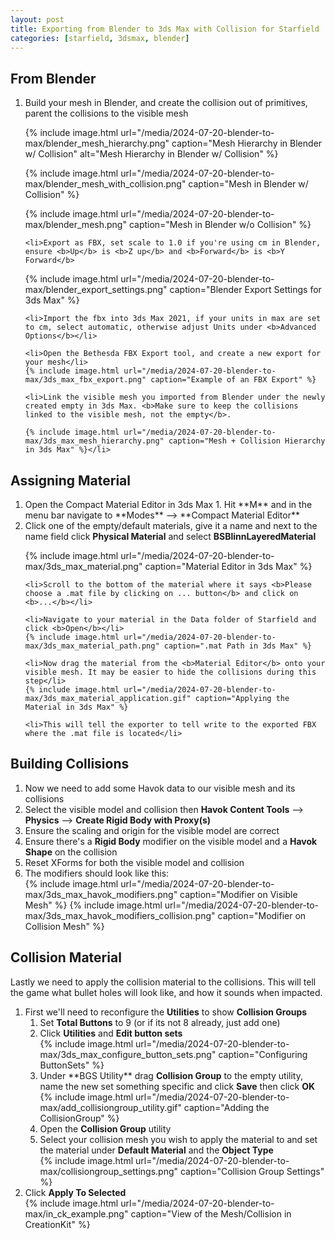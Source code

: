 ```yaml
---
layout: post
title: Exporting from Blender to 3ds Max with Collision for Starfield
categories: [starfield, 3dsmax, blender]
---
```


## From Blender
<ol>
	<li>Build your mesh in Blender, and create the collision out of primitives, parent the collisions to the visible mesh

{% include image.html url="/media/2024-07-20-blender-to-max/blender_mesh_hierarchy.png" caption="Mesh Hierarchy in Blender w/ Collision" alt="Mesh Hierarchy in Blender w/ Collision" %}

{% include image.html url="/media/2024-07-20-blender-to-max/blender_mesh_with_collision.png" caption="Mesh in Blender w/ Collision" %}

{% include image.html url="/media/2024-07-20-blender-to-max/blender_mesh.png" caption="Mesh in Blender w/o Collision" %}</li>
   
	<li>Export as FBX, set scale to 1.0 if you're using cm in Blender, ensure <b>Up</b> is <b>Z up</b> and <b>Forward</b> is <b>Y Forward</b>
{% include image.html url="/media/2024-07-20-blender-to-max/blender_export_settings.png" caption="Blender Export Settings for 3ds Max" %}</li>

	<li>Import the fbx into 3ds Max 2021, if your units in max are set to cm, select automatic, otherwise adjust Units under <b>Advanced Options</b></li>
	
	<li>Open the Bethesda FBX Export tool, and create a new export for your mesh</li>
	{% include image.html url="/media/2024-07-20-blender-to-max/3ds_max_fbx_export.png" caption="Example of an FBX Export" %}

	<li>Link the visible mesh you imported from Blender under the newly created empty in 3ds Max. <b>Make sure to keep the collisions linked to the visible mesh, not the empty</b>.

	{% include image.html url="/media/2024-07-20-blender-to-max/3ds_max_mesh_hierarchy.png" caption="Mesh + Collision Hierarchy in 3ds Max" %}</li>
	
</ol>

## Assigning Material
<ol>
	<li>Open the Compact Material Editor in 3ds Max
	1. Hit **M** and in the menu bar navigate to **Modes** --> **Compact Material Editor**
	</li>
	<li>Click one of the empty/default materials, give it a name and next to the name field click <b>Physical Material</b> and select <b>BSBlinnLayeredMaterial</b></li>
   
{% include image.html url="/media/2024-07-20-blender-to-max/3ds_max_material.png" caption="Material Editor in 3ds Max" %}

	<li>Scroll to the bottom of the material where it says <b>Please choose a .mat file by clicking on ... button</b> and click on <b>...</b></li>
	
	<li>Navigate to your material in the Data folder of Starfield and click <b>Open</b></li>
	{% include image.html url="/media/2024-07-20-blender-to-max/3ds_max_material_path.png" caption=".mat Path in 3ds Max" %}
	
	<li>Now drag the material from the <b>Material Editor</b> onto your visible mesh. It may be easier to hide the collisions during this step</li>
	{% include image.html url="/media/2024-07-20-blender-to-max/3ds_max_material_application.gif" caption="Applying the Material in 3ds Max" %}
	
	<li>This will tell the exporter to tell write to the exported FBX where the .mat file is located</li>
</ol>

## Building Collisions
<ol>
	<li>Now we need to add some Havok data to our visible mesh and its collisions</li>
	<li>Select the visible model and collision then <b>Havok Content Tools</b> --> <b>Physics</b> --> <b>Create Rigid Body with Proxy(s)</b></li>
	<li>Ensure the scaling and origin for the visible model are correct</li>
	<li>Ensure there's a <b>Rigid Body</b> modifier on the visible model and a <b>Havok Shape</b> on the collision</li>
	<li>Reset XForms for both the visible model and collision</li>
	<li>The modifiers should look like this:</li>
	{% include image.html url="/media/2024-07-20-blender-to-max/3ds_max_havok_modifiers.png" caption="Modifier on Visible Mesh" %}
	{% include image.html url="/media/2024-07-20-blender-to-max/3ds_max_havok_modifiers_collision.png" caption="Modifier on Collision Mesh" %}
</ol>

## Collision Material
Lastly we need to apply the collision material to the collisions. This will tell the game what bullet holes will look like, and how it sounds when impacted.

<ol>
	<li>
		First we'll need to reconfigure the <b>Utilities</b> to show <b>Collision Groups</b>
		<ol>
			<li>Set <b>Total Buttons</b> to 9 (or if its not 8 already, just add one)</li>
			<li>Click <b>Utilities</b> and <b>Edit button sets</b></li>
			{% include image.html url="/media/2024-07-20-blender-to-max/3ds_max_configure_button_sets.png" caption="Configuring ButtonSets" %}
			<li>Under **BGS Utility** drag <b>Collision Group</b> to the empty utility, name the new set something specific and click <b>Save</b> then click <b>OK</b></li>
			{% include image.html url="/media/2024-07-20-blender-to-max/add_collisiongroup_utility.gif" caption="Adding the CollisionGroup" %}
			<li>Open the <b>Collision Group</b> utility</li>
			<li>Select your collision mesh you wish to apply the material to and set the material under <b>Default Material</b> and the <b>Object Type</b></li>
			{% include image.html url="/media/2024-07-20-blender-to-max/collisiongroup_settings.png" caption="Collision Group Settings" %}
		</ol>
	</li>
	<li>Click <b>Apply To Selected</b></li>
	{% include image.html url="/media/2024-07-20-blender-to-max/in_ck_example.png" caption="View of the Mesh/Collision in CreationKit" %}
</ol>